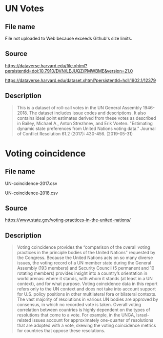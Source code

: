 
# UN Votes

## File name

File not uploaded to Web because exceeds Github's size limits.

## Source

https://dataverse.harvard.edu/file.xhtml?persistentId=doi:10.7910/DVN/LEJUQZ/PMWBME&version=21.0

https://dataverse.harvard.edu/dataset.xhtml?persistentId=hdl:1902.1/12379

## Description

> This is a dataset of roll-call votes in the UN General Assembly 1946-2018. The dataset includes issue codes and descriptions. It also contains ideal point estimates derived from these votes as described in Bailey, Michael A., Anton Strezhnev, and Erik Voeten. "Estimating dynamic state preferences from United Nations voting data." Journal of Conflict Resolution 61.2 (2017): 430-456. (2019-05-31) 

# Voting coincidence

## File name

UN-coincidence-2017.csv

UN-coincidence-2018.csv

## Source

https://www.state.gov/voting-practices-in-the-united-nations/

## Description

> Voting coincidence provides the “comparison of the overall voting practices in the principle bodies of the United Nations" requested by the Congress. Because the United Nations acts on so many diverse issues, the voting record of a UN member state during the General Assembly (193 members) and Security Council (5 permanent and 10 rotating members) provides insight into a country’s orientation in world arenas: where it stands, with whom it stands (at least in a UN context), and for what purpose. Voting coincidence data in this report refers only to the UN context and does not take into account support for U.S. policy positions in other multilateral fora or bilateral contexts. The vast majority of resolutions in various UN bodies are approved by consensus, in which no recorded vote is taken. Overall voting correlation between countries is highly dependent on the types of resolutions that come to a vote. For example, in the UNGA, Israel-related issues account for approximately one-quarter of resolutions that are adopted with a vote, skewing the voting coincidence metrics for countries that oppose these resolutions.
